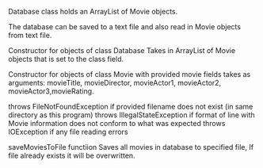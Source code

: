 
Database class holds an ArrayList of Movie objects.

The database can be saved to a text file and also read in Movie objects from text file.

Constructor for objects of class Database Takes in ArrayList of Movie objects that is set to the class field.


Constructor for objects of class Movie with provided movie fields takes as arguments:
 movieTitle, movieDirector, movieActor1, movieActor2, movieActor3,movieRating.

throws FileNotFoundException if provided filename does not exist (in same directory as this program)
throws IllegalStateException if format of line with Movie information does not conform to what was expected
throws IOException if any file reading errors


saveMoviesToFile functiion Saves all movies in database to specified file, If file already exists it will be overwritten.


